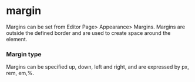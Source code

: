 # margin

Margins can be set from Editor Page\> Appearance\> Margins. Margins are outside the defined border and are used to create space around the element.

### Margin type

Margins can be specified up, down, left and right, and are expressed by px, rem, em,%.
